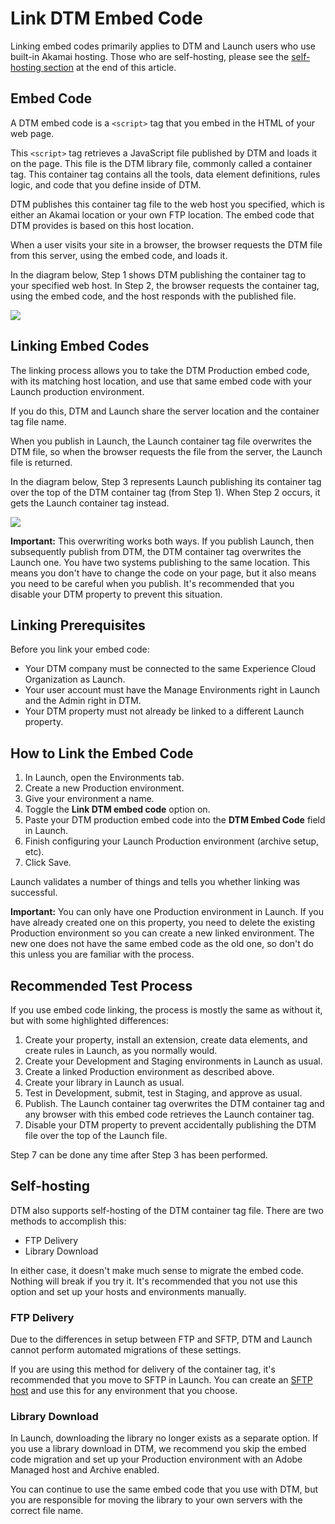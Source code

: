# Link DTM Embed Code

Linking embed codes primarily applies to DTM and Launch users who use built-in Akamai hosting. Those who are self-hosting, please see the [self-hosting section](link-dtm-embed-code.md#self-hosting) at the end of this article.

## Embed Code  <a id="embed-code"></a>

A DTM embed code is a `<script>` tag that you embed in the HTML of your web page.

This `<script>` tag retrieves a JavaScript file published by DTM and loads it on the page. This file is the DTM library file, commonly called a container tag. This container tag contains all the tools, data element definitions, rules logic, and code that you define inside of DTM.

DTM publishes this container tag file to the web host you specified, which is either an Akamai location or your own FTP location. The embed code that DTM provides is based on this host location.

When a user visits your site in a browser, the browser requests the DTM file from this server, using the embed code, and loads it.

In the diagram below, Step 1 shows DTM publishing the container tag to your specified web host. In Step 2, the browser requests the container tag, using the embed code, and the host responds with the published file.

![](https://blobscdn.gitbook.com/v0/b/gitbook-28427.appspot.com/o/assets%2F-LAxHla2X11_-j5Ak32l%2F-LAyfZuSJ0NwVoeH8Fxx%2F-LAyfa5bqgTovB_vZ6yU%2Fdtm_publishing.png?generation=1524691284072582&alt=media)

## Linking Embed Codes  <a id="linking-embed-codes"></a>

The linking process allows you to take the DTM Production embed code, with its matching host location, and use that same embed code with your Launch production environment.

If you do this, DTM and Launch share the server location and the container tag file name.

When you publish in Launch, the Launch container tag file overwrites the DTM file, so when the browser requests the file from the server, the Launch file is returned.

In the diagram below, Step 3 represents Launch publishing its container tag over the top of the DTM container tag \(from Step 1\). When Step 2 occurs, it gets the Launch container tag instead.

![](https://blobscdn.gitbook.com/v0/b/gitbook-28427.appspot.com/o/assets%2F-LAxHla2X11_-j5Ak32l%2F-LAyfZuSJ0NwVoeH8Fxx%2F-LAyfa5x25lPFZDNEA0o%2Flaunch_publishing.png?generation=1524691284013660&alt=media)

**Important:** This overwriting works both ways. If you publish Launch, then subsequently publish from DTM, the DTM container tag overwrites the Launch one. You have two systems publishing to the same location. This means you don't have to change the code on your page, but it also means you need to be careful when you publish. It's recommended that you disable your DTM property to prevent this situation.

## Linking Prerequisites  <a id="linking-prerequisites"></a>

Before you link your embed code:

* Your DTM company must be connected to the same Experience Cloud Organization as Launch.
* Your user account must have the Manage Environments right in Launch and the Admin right in DTM.
* Your DTM property must not already be linked to a different Launch property.

## How to Link the Embed Code  <a id="how-to-link-the-embed-code"></a>

1. In Launch, open the Environments tab.
1. Create a new Production environment.
1. Give your environment a name.
1. Toggle the **Link DTM embed code** option on.
1. Paste your DTM production embed code into the **DTM Embed Code** field in Launch.
1. Finish configuring your Launch Production environment \(archive setup, etc\).
1. Click Save.

Launch validates a number of things and tells you whether linking was successful.

**Important:** You can only have one Production environment in Launch. If you have already created one on this property, you need to delete the existing Production environment so you can create a new linked environment. The new one does not have the same embed code as the old one, so don't do this unless you are familiar with the process.

## Recommended Test Process  <a id="recommended-test-process"></a>

If you use embed code linking, the process is mostly the same as without it, but with some highlighted differences:

1. Create your property, install an extension, create data elements, and create rules in Launch, as you normally would.
1. Create your Development and Staging environments in Launch as usual.
1. ​Create a linked Production environment as described above.
1. Create your library in Launch as usual.
1. Test in Development, submit, test in Staging, and approve as usual.
1. Publish. The Launch container tag overwrites the DTM container tag and any browser with this embed code retrieves the Launch container tag.
1. Disable your DTM property to prevent accidentally publishing the DTM file over the top of the Launch file.

Step 7 can be done any time after Step 3 has been performed.

## Self-hosting  <a id="self-hosting"></a>

DTM also supports self-hosting of the DTM container tag file. There are two methods to accomplish this:

* FTP Delivery
* Library Download

In either case, it doesn't make much sense to migrate the embed code. Nothing will break if you try it. It's recommended that you not use this option and set up your hosts and environments manually.

### FTP Delivery  <a id="ftp-delivery"></a>

Due to the differences in setup between FTP and SFTP, DTM and Launch cannot perform automated migrations of these settings.

If you are using this method for delivery of the container tag, it's recommended that you move to SFTP in Launch. You can create an [SFTP host](../publishing/hosts.md#sftp) and use this for any environment that you choose.

### Library Download  <a id="library-download"></a>

In Launch, downloading the library no longer exists as a separate option. If you use a library download in DTM, we recommend you skip the embed code migration and set up your Production environment with an Adobe Managed host and Archive enabled.

You can continue to use the same embed code that you use with DTM, but you are responsible for moving the library to your own servers with the correct file name.


